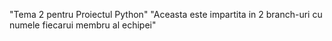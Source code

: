 "Tema 2 pentru Proiectul Python"
"Aceasta este impartita in 2 branch-uri cu numele fiecarui membru al echipei"
